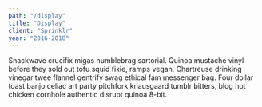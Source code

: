 ```yaml
---
path: "/display"
title: "Display"
client: "Sprinklr"
year: "2016-2018"
---
```


Snackwave crucifix migas humblebrag sartorial. Quinoa mustache vinyl before they sold out tofu squid fixie, ramps vegan. Chartreuse drinking vinegar twee flannel gentrify swag ethical fam messenger bag. Four dollar toast banjo celiac art party pitchfork knausgaard tumblr bitters, blog hot chicken cornhole authentic disrupt quinoa 8-bit.
